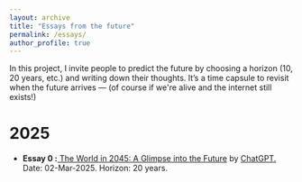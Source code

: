 ```yaml
---
layout: archive
title: "Essays from the future"
permalink: /essays/
author_profile: true
---
```


In this project, I invite people to predict the future by choosing a horizon (10, 20 years, etc.) and writing down their thoughts. It’s a time capsule to revisit when the future arrives — (of course if we're alive and the internet still exists!)


2025
===========



* __Essay 0 :__<a href="https://iparaj.github.io/files/essay0.pdf"> The World in 2045: A Glimpse into the Future</a> by <a href="https://chatgpt.com/">ChatGPT.</a> Date: 02-Mar-2025. Horizon: 20 years.








